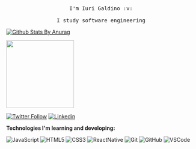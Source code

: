 <p align="center">
  <samp>
    I'm Iuri Galdino :v:
    <br><br>
    I study software engineering 
  </samp>
</p>

[![Github Stats By Anurag](https://github-readme-stats.vercel.app/api?username=iurimega13&theme=radical&show_icons=true)](https://github.com/anuraghazra/github-readme-stats)

<img height="180em" src="https://github-readme-stats-eight-theta.vercel.app/api/top-langs/?username=iurimega13&layout=compact&langs_count=8&theme=radical"/>
<div>


[![Twitter Follow](https://img.shields.io/twitter/follow/IURIMEGA_13?style=social)](https://twitter.com/IURIMEGA_13)
[![Linkedin](https://img.shields.io/badge/-Linkedin-blue?style=flat-square&logo=Linkedin&logoColor=white&link=https://www.linkedin.com/in/iurimega13/)](https://www.linkedin.com/in/iurimega13/)


<b>Technologies I'm learning and developing:</b>

![JavaScript](https://img.shields.io/badge/-JavaScript-black?style=flat-square&logo=javascript)
![HTML5](https://img.shields.io/badge/-HTML5-E34F26?style=flat-square&logo=html5&logoColor=white)
![CSS3](https://img.shields.io/badge/-CSS3-1572B6?style=flat-square&logo=css3)
![ReactNative](https://img.shields.io/badge/-React%20Native-black?style=flat-square&logo=react)
![Git](https://img.shields.io/badge/-Git-black?style=flat-square&logo=git)
![GitHub](https://img.shields.io/badge/-GitHub-181717?style=flat-square&logo=github)
![VSCode](https://img.shields.io/badge/-VSCode-007ACC?style=flat-square&logo=visual-studio-code&logoColor=white)

<!--
**iurimega13/iurimega13** is a ✨ _special_ ✨ repository because its `README.md` (this file) appears on your GitHub profile.

Here are some ideas to get you started:

- 🔭 I’m currently working on ...
- 🌱 I’m currently learning ...
- 👯 I’m looking to collaborate on ...
- 🤔 I’m looking for help with ...
- 💬 Ask me about ...
- 📫 How to reach me: ...
- 😄 Pronouns: ...
- ⚡ Fun fact: ...
-->
